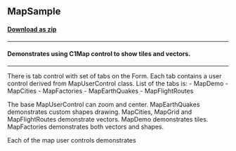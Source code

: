 ## MapSample
#### [Download as zip](https://grapecity.github.io/DownGit/#/home?url=https://github.com/GrapeCity/ComponentOne-WinForms-Samples/tree/master/NetFramework\Map\CS\MapSample)
____
#### Demonstrates using C1Map control to show tiles and vectors.
____
There is tab control with set of tabs on the Form. Each tab contains a user control derived from MapUserControl class. List of the tabs is: - MapDemo - MapCities - MapFactories - MapEarthQuakes - MapFlightRoutes 

The base MapUserControl can zoom and center. MapEarthQuakes demonstrates custom shapes drawing. MapCities, MapGrid and MapFlightRoutes demonstrate vectors. MapDemo demonstrates tiles. MapFactories demonstrates both vectors and shapes. 

Each of the map user controls demonstrates 